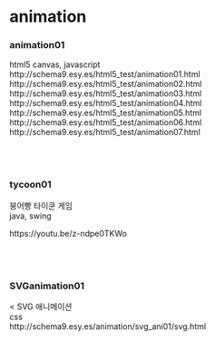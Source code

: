 # animation
<h3>animation01</h3>  
html5 canvas, javascript <br>
http://schema9.esy.es/html5_test/animation01.html <br>
http://schema9.esy.es/html5_test/animation02.html <br>
http://schema9.esy.es/html5_test/animation03.html <br>
http://schema9.esy.es/html5_test/animation04.html <br>
http://schema9.esy.es/html5_test/animation05.html <br>
http://schema9.esy.es/html5_test/animation06.html <br>
http://schema9.esy.es/html5_test/animation07.html <br>
<br>
<br>
<br>
<h3>tycoon01</h3>
<p>붕어빵 타이쿤 게임 <br>
java, swing<br></p>
https://youtu.be/z-ndpe0TKWo <br>
<br>
<br>
<br>
<h3>SVGanimation01</h3><
SVG 애니메이션<br>
css<br>
http://schema9.esy.es/animation/svg_ani01/svg.html <br>
